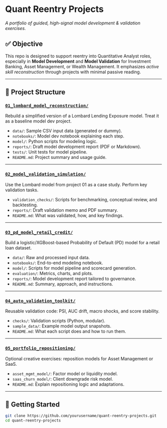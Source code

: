 # Quant Reentry Projects  
_A portfolio of guided, high-signal model development & validation exercises._

## ✅ Objective  
This repo is designed to support reentry into Quantitative Analyst roles, especially in **Model Development** and **Model Validation** for Investment Banking, Asset Management, or Wealth Management. It emphasizes *active skill reconstruction* through projects with minimal passive reading.

---

## 📁 Project Structure

### [`01_lombard_model_reconstruction/`](./01_lombard_model_reconstruction/)
Rebuild a simplified version of a Lombard Lending Exposure model. Treat it as a baseline model dev project.

- `data/`: Sample CSV input data (generated or dummy).
- `notebooks/`: Model dev notebook explaining each step.
- `model/`: Python scripts for modeling logic.
- `reports/`: Draft model development report (PDF or Markdown).
- `tests/`: Unit tests for model pipeline.
- `README.md`: Project summary and usage guide.

---

### [`02_model_validation_simulation/`](./02_model_validation_simulation/)
Use the Lombard model from project 01 as a case study. Perform key validation tasks.

- `validation_checks/`: Scripts for benchmarking, conceptual review, and backtesting.
- `reports/`: Draft validation memo and PDF summary.
- `README.md`: What was validated, how, and key findings.

---

### [`03_pd_model_retail_credit/`](./03_pd_model_retail_credit/)
Build a logistic/XGBoost-based Probability of Default (PD) model for a retail loan dataset.

- `data/`: Raw and processed input data.
- `notebooks/`: End-to-end modeling notebook.
- `model/`: Scripts for model pipeline and scorecard generation.
- `evaluation/`: Metrics, charts, and plots.
- `reports/`: Model development report tailored to governance.
- `README.md`: Summary, approach, and instructions.

---

### [`04_auto_validation_toolkit/`](./04_auto_validation_toolkit/)
Reusable validation code: PSI, AUC drift, macro shocks, and score stability.

- `checks/`: Validation scripts (Python, modular).
- `sample_data/`: Example model output snapshots.
- `README.md`: What each script does and how to run them.

---

### [`05_portfolio_repositioning/`](./05_portfolio_repositioning/)
Optional creative exercises: reposition models for Asset Management or SaaS.

- `asset_mgmt_model/`: Factor model or liquidity model.
- `saas_churn_model/`: Client downgrade risk model.
- `README.md`: Explain repositioning logic and adaptations.

---

## 🧩 Getting Started

```bash
git clone https://github.com/yourusername/quant-reentry-projects.git
cd quant-reentry-projects

